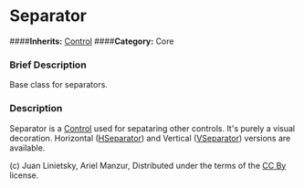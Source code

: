 #  Separator  
####**Inherits:** [Control](class_control)
####**Category:** Core

###  Brief Description  
Base class for separators.

###  Description  
Separator is a [Control](class_control) used for sepataring other controls. It's purely a visual decoration. Horizontal ([HSeparator](class_hseparator)) and Vertical ([VSeparator](class_vseparator)) versions are available.


(c) Juan Linietsky, Ariel Manzur, Distributed under the terms of the [CC By](https://creativecommons.org/licenses/by/3.0/legalcode) license.
